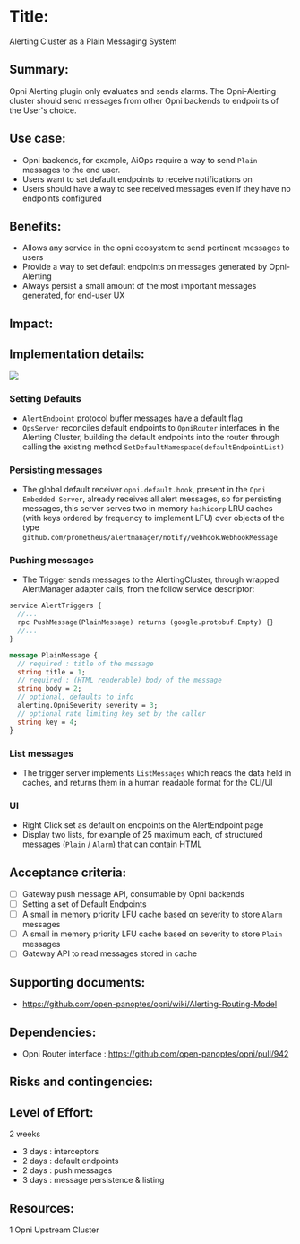# Title:

Alerting Cluster as a Plain Messaging System

## Summary:

Opni Alerting plugin only evaluates and sends alarms. The Opni-Alerting cluster should send messages from other Opni backends to endpoints of the User's choice.

## Use case:

- Opni backends, for example, AiOps require a way to send `Plain` messages to the end user.
- Users want to set default endpoints to receive notifications on
- Users should have a way to see received messages even if they have no endpoints configured

## Benefits:

- Allows any service in the opni ecosystem to send pertinent messages to users
- Provide a way to set default endpoints on messages generated by Opni-Alerting
- Always persist a small amount of the most important messages generated, for end-user UX

## Impact:

## Implementation details:

![](./images/alerting-messaging-system-proposal.png)

### Setting Defaults

- `AlertEndpoint` protocol buffer messages have a default flag
- `OpsServer` reconciles default endpoints to `OpniRouter` interfaces in the Alerting Cluster, building the default endpoints into the router through calling the existing method `SetDefaultNamespace(defaultEndpointList)`

### Persisting messages

- The global default receiver `opni.default.hook`, present in the `Opni Embedded Server`, already receives all alert messages, so for persisting messages, this server serves two in memory `hashicorp` LRU caches (with keys ordered by frequency to implement LFU) over objects of the type `github.com/prometheus/alertmanager/notify/webhook`.`WebhookMessage`

### Pushing messages

- The Trigger sends messages to the AlertingCluster, through wrapped AlertManager adapter calls, from the follow service descriptor:

```proto
service AlertTriggers {
  //...
  rpc PushMessage(PlainMessage) returns (google.protobuf.Empty) {}
  //...
}

message PlainMessage {
  // required : title of the message
  string title = 1;
  // required : (HTML renderable) body of the message
  string body = 2;
  // optional, defaults to info
  alerting.OpniSeverity severity = 3;
  // optional rate limiting key set by the caller
  string key = 4;
}
```

### List messages

- The trigger server implements `ListMessages` which reads the data held in caches, and returns them in a human readable format for the CLI/UI

### UI

- Right Click set as default on endpoints on the AlertEndpoint page
- Display two lists, for example of 25 maximum each, of structured messages (`Plain` / `Alarm`) that can contain HTML

## Acceptance criteria:

- [ ] Gateway push message API, consumable by Opni backends
- [ ] Setting a set of Default Endpoints
- [ ] A small in memory priority LFU cache based on severity to store `Alarm` messages
- [ ] A small in memory priority LFU cache based on severity to store `Plain` messages
- [ ] Gateway API to read messages stored in cache

## Supporting documents:

- https://github.com/open-panoptes/opni/wiki/Alerting-Routing-Model

## Dependencies:

- Opni Router interface : https://github.com/open-panoptes/opni/pull/942

## Risks and contingencies:

## Level of Effort:

2 weeks

- 3 days : interceptors
- 2 days : default endpoints
- 2 days : push messages
- 3 days : message persistence & listing

## Resources:

1 Opni Upstream Cluster
